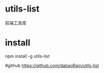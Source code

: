 # utils-list
前端工具库

# install
npm install -g utils-list

#github
https://github.com/dabaoRain/utils-list


